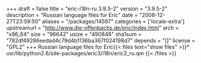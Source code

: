 +++
draft = false
title = "eric-i18n-ru 3.9.5-2"
version = "3.9.5-2"
description = "Russian language files for Eric"
date = "2008-12-27T23:59:50"
aliases = "/packages/14597"
categories = ['locale-extra']
upstreamurl = "http://www.die-offenbachs.de/eric/index.html"
arch = "x86_64"
size = "96642"
usize = "490848"
sha1sum = "782df49286eedad4c79d4b1136ba367f024198d7"
depends = "[]"
license = "GPL2"
+++
Russian language files for Eric{{< files text="show files" >}}* usr/lib/python2.6/site-packages/eric3/i18n/eric3_ru.qm
{{< /files >}}